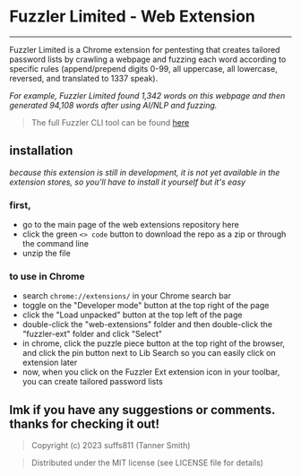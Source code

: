 # Fuzzler Limited - Web Extension
--------------
Fuzzler Limited is a Chrome extension for pentesting that creates tailored password lists by crawling a webpage and fuzzing each word according to specific rules (append/prepend digits 0-99, all uppercase, all lowercase, reversed, and translated to 1337 speak).

*For example, Fuzzler Limited found 1,342 words on this webpage and then generated 94,108 words after using AI/NLP and fuzzing.*

> The full Fuzzler CLI tool can be found [here](https://github.com/suffs811/fuzzler)

## installation
*because this extension is still in development, it is not yet available in the extension stores, so you'll have to install it yourself but it's easy*

### first,
- go to the main page of the web extensions repository here 
- click the green `<> code` button to download the repo as a zip or through the command line
- unzip the file

### to use in Chrome
- search `chrome://extensions/` in your Chrome search bar
- toggle on the "Developer mode" button at the top right of the page
- click the "Load unpacked" button at the top left of the page
- double-click the "web-extensions" folder and then double-click the "fuzzler-ext" folder and click "Select"
- in chrome, click the puzzle piece button at the top right of the browser, and click the pin button next to Lib Search so you can easily click on extension later
- now, when you click on the Fuzzler Ext extension icon in your toolbar, you can create tailored password lists

## lmk if you have any suggestions or comments. thanks for checking it out! 

> Copyright (c) 2023 suffs811 (Tanner Smith)

> Distributed under the MIT license (see LICENSE file for details)
